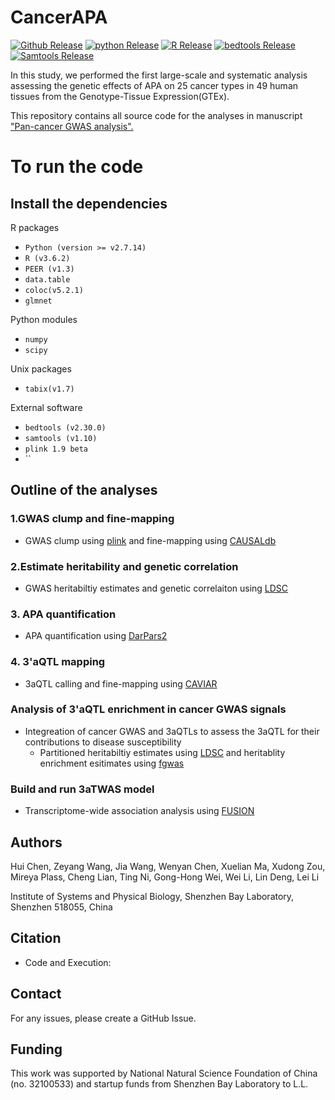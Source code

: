 # CancerAPA
[![Github Release](https://img.shields.io/badge/release-v1.0-brightgreen)](https://github.com/3UTR/CancerAPA)
[![python Release](https://img.shields.io/badge/python-2.7.14-brightgreen)](https://www.python.org/downloads/)
[![R Release](https://img.shields.io/badge/R-3.6.2-brightgreen)](https://cran.r-project.org/)
[![bedtools Release](https://img.shields.io/badge/bedtools-v2.25.0-brightgreen)](https://github.com/arq5x/bedtools2)
[![Samtools Release](https://img.shields.io/badge/samtools-v1.9-brightgreen)](http://www.htslib.org/)

In this study, we performed the first large-scale and systematic analysis assessing the genetic effects of APA on 25 cancer types in 49 human tissues from the Genotype-Tissue Expression(GTEx).

This repository contains all source code for the analyses in manuscript ["Pan-cancer GWAS analysis".](https://medrxiv.org/cgi/content/short/2023.02.28.23286554v1)

# To run the code
## Install the dependencies
R packages
* `Python (version >= v2.7.14)`
* `R (v3.6.2)`
* `PEER (v1.3)`
* `data.table`
* `coloc(v5.2.1)`
* `glmnet`

Python modules
* `numpy`
* `scipy`

Unix packages
* `tabix(v1.7)`

External software
* `bedtools (v2.30.0)`
* `samtools (v1.10)`
* `plink 1.9 beta`
* ``

## Outline of the analyses

### 1.GWAS clump and fine-mapping
* GWAS clump using [plink](https://www.cog-genomics.org/plink/) and fine-mapping using [CAUSALdb](https://github.com/mulinlab/CAUSALdb-finemapping-pip)

### 2.Estimate heritability and genetic correlation
* GWAS heritabiltiy estimates and genetic correlaiton using [LDSC](https://github.com/bulik/ldsc)

### 3. APA quantification
* APA quantification using [DarPars2]()

### 4. 3'aQTL mapping
* 3aQTL calling and fine-mapping using [CAVIAR](https://github.com/fhormoz/caviar)

### Analysis of 3'aQTL enrichment in cancer GWAS signals
* Integreation of cancer GWAS and 3aQTLs to assess the 3aQTL for their contributions to disease susceptibility
  * Partitioned heritabiltiy estimates using [LDSC](https://github.com/bulik/ldsc) and heritablity enrichment esitimates using [fgwas](https://github.com/joepickrell/fgwas)
  
### Build and run 3aTWAS model
  * Transcriptome-wide association analysis using [FUSION](http://gusevlab.org/projects/fusion/)
  




## Authors

Hui Chen, Zeyang Wang, Jia Wang, Wenyan Chen, Xuelian Ma, Xudong Zou, Mireya Plass, Cheng Lian, Ting Ni, Gong-Hong Wei,  Wei Li, Lin Deng, Lei Li

Institute of Systems and Physical Biology, Shenzhen Bay Laboratory, Shenzhen 518055, China

## Citation
* Code and Execution:





## Contact
For any issues, please create a GitHub Issue.

## Funding
This work was supported by National Natural Science Foundation of China (no. 32100533) and startup funds from Shenzhen Bay Laboratory to L.L.
